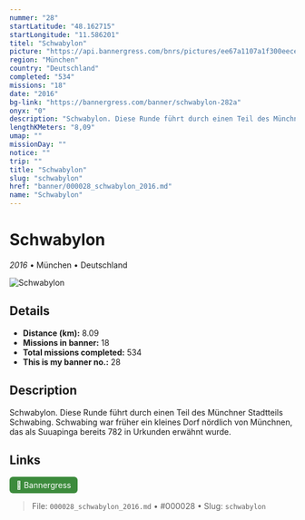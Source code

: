 ```yaml
---
nummer: "28"
startLatitude: "48.162715"
startLongitude: "11.586201"
titel: "Schwabylon"
picture: "https://api.bannergress.com/bnrs/pictures/ee67a1107a1f300eece05d71f1cac57d"
region: "München"
country: "Deutschland"
completed: "534"
missions: "18"
date: "2016"
bg-link: "https://bannergress.com/banner/schwabylon-282a"
onyx: "0"
description: "Schwabylon. Diese Runde führt durch einen Teil des Münchner Stadtteils Schwabing.\nSchwabing war früher ein kleines Dorf nördlich von Münchnen, das als Suuapinga bereits 782 in Urkunden erwähnt wurde."
lengthKMeters: "8,09"
umap: ""
missionDay: ""
notice: ""
trip: ""
title: "Schwabylon"
slug: "schwabylon"
href: "banner/000028_schwabylon_2016.md"
name: "Schwabylon"
---
```

# Schwabylon

*2016* • München • Deutschland

![Schwabylon](https://api.bannergress.com/bnrs/pictures/ee67a1107a1f300eece05d71f1cac57d)



## Details
- **Distance (km):** 8.09
- **Missions in banner:** 18
- **Total missions completed:** 534
- **This is my banner no.:** 28



## Description
Schwabylon. Diese Runde führt durch einen Teil des Münchner Stadtteils Schwabing.
Schwabing war früher ein kleines Dorf nördlich von Münchnen, das als Suuapinga bereits 782 in Urkunden erwähnt wurde.



## Links
<a href="https://bannergress.com/banner/schwabylon-282a" target="_blank" style="display:inline-block;margin-right:8px;padding:6px 12px;background:#3c8b3c;color:#fff;text-decoration:none;border-radius:6px;">🔗 Bannergress</a>



> File: `000028_schwabylon_2016.md`
> • #000028
> • Slug: `schwabylon`
